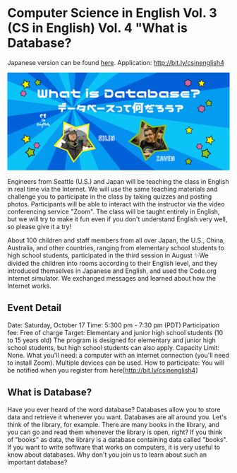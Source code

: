 # Computer Science in English Vol. 3 (CS in English) Vol. 4 "What is Database? 

Japanese version can be found [here](https://kidscodeclub.jp/computer-science_20201018/).
Application: http://bit.ly/csinenglish4

![](/img/2020-10-17/banner20201018.jpg)

Engineers from Seattle (U.S.) and Japan will be teaching the class in English in real time via the Internet. We will use the same teaching materials and challenge you to participate in the class by taking quizzes and posting photos. Participants will be able to interact with the instructor via the video conferencing service "Zoom". The class will be taught entirely in English, but we will try to make it fun even if you don't understand English very well, so please give it a try!

About 100 children and staff members from all over Japan, the U.S., China, Australia, and other countries, ranging from elementary school students to high school students, participated in the third session in August ✨We divided the children into rooms according to their English level, and they introduced themselves in Japanese and English, and used the Code.org internet simulator. We exchanged messages and learned about how the Internet works.

## Event Detail

Date: Saturday, October 17
Time: 5:300 pm - 7:30 pm (PDT)
Participation fee: Free of charge
Target: Elementary and junior high school students (10 to 15 years old)
The program is designed for elementary and junior high school students, but high school students can also apply.
Capacity Limit: None.
What you'll need: a computer with an internet connection (you'll need to install Zoom). Multiple devices can be used.
How to participate: You will be notified when you register from here[http://bit.ly/csinenglish4]

## What is Database?

Have you ever heard of the word database?
Databases allow you to store data and retrieve it whenever you want.
Databases are all around you.
Let's think of the library, for example.
There are many books in the library, and you can go and read them whenever the library is open, right?
If you think of "books" as data, the library is a database containing data called "books".
If you want to write software that works on computers, it is very useful to know about databases.
Why don't you join us to learn about such an important database?


